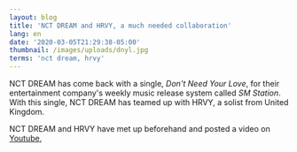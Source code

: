 ```yaml
---
layout: blog
title: 'NCT DREAM and HRVY, a much needed collaboration'
lang: en
date: '2020-03-05T21:29:38-05:00'
thumbnail: /images/uploads/dnyl.jpg
terms: 'nct dream, hrvy'
---
```

NCT DREAM has come back with a single, _Don't Need Your Love_, for their entertainment company's weekly music release system called _SM Station_. With this single, NCT DREAM has teamed up with HRVY, a solist from United Kingdom. 

NCT DREAM and HRVY have met up beforehand and posted a video on [Youtube](https://www.youtube.com/watch?v=FiL0MdkXU2A),
